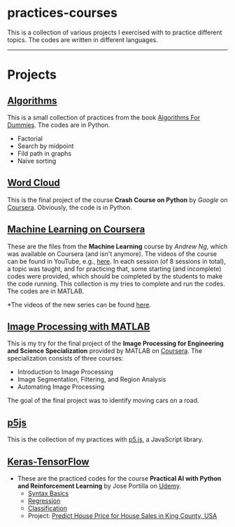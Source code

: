 # practices-courses

This is a collection of various projects I exercised with to practice different topics. The codes are written in different languages.

---
# Projects

## [Algorithms](https://github.com/soheilsolhjoo/practices-courses/tree/main/Algorithms)
This is a small collection of practices from the book [Algorithms For Dummies](https://www.dummies.com/book/technology/information-technology/data-science/general-data-science/algorithms-for-dummies-281625/). The codes are in Python.
+ Factorial
+ Search by midpoint
+ Fild path in graphs
+ Naive sorting

## [Word Cloud](https://github.com/soheilsolhjoo/practices-courses/tree/main/WordCloud)
This is the final project of the course **Crash Course on Python** by *Google* on [Coursera](https://www.coursera.org/learn/python-crash-course/). Obviously, the code is in Python.

## [Machine Learning on Coursera](https://github.com/soheilsolhjoo/practices-courses/tree/main/ML_Coursera)
These are the files from the **Machine Learning** course by *Andrew Ng*, which was available on Coursera (and isn't anymore). The videos of the course can be found in YouTube, e.g., [here](https://www.youtube.com/playlist?list=PLLssT5z_DsK-h9vYZkQkYNWcItqhlRJLN). In each session (of 8 sessions in total), a topic was taught, and for practicing that, some starting (and incomplete) codes were provided, which should be completed by the students to make the code running. This collection is my tries to complete and run the codes. The codes are in MATLAB.

\*The videos of the new series can be found [here](https://www.youtube.com/playlist?list=PLxfEOJXRm7eZKJyovNH-lE3ooXTsOCvfC).

## [Image Processing with MATLAB](https://github.com/soheilsolhjoo/practices-courses/tree/main/ImageProcessing_MATLAB)
This is my try for the final project of the **Image Processing for Engineering and Science Specialization** provided by MATLAB on [Coursera](https://www.coursera.org/specializations/image-processing). The specialization consists of three courses:
+ Introduction to Image Processing
+ Image Segmentation, Filtering, and Region Analysis
+ Automating Image Processing

The goal of the final project was to identify moving cars on a road.

## [p5js](https://github.com/soheilsolhjoo/practices-courses/tree/main/p5j)
This is the collection of my practices with [p5.js](https://p5js.org/), a JavaScript library.

## [Keras-TensorFlow](https://github.com/soheilsolhjoo/practices-courses/tree/main/Keras-TensorFlow)
+ These are the practiced codes for the course **Practical AI with Python and Reinforcement Learning** by Jose Portilla on [Udemy](https://www.udemy.com/course/practical-ai-with-python-and-reinforcement-learning/).
  + [Syntax Basics](https://github.com/soheilsolhjoo/practices-courses/blob/main/Keras-TensorFlow/00-Keras-Syntax-Basics.ipynb)
  + [Regression](https://github.com/soheilsolhjoo/practices-courses/blob/main/Keras-TensorFlow/01-Keras-Regression.ipynb)
  + [Classification](https://github.com/soheilsolhjoo/practices-courses/blob/main/Keras-TensorFlow/02-Keras-Classification.ipynb)
  + Project: [Predict House Price for House Sales in King County, USA](https://github.com/soheilsolhjoo/practices-courses/blob/main/Keras-TensorFlow/03-Keras-Project-Exercise.ipynb)
